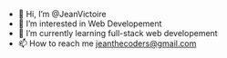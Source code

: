 - 👋 Hi, I’m @JeanVictoire
- 👀 I’m interested in Web Developement
- 🌱 I’m currently learning full-stack web developement
- 📫 How to reach me jeanthecoders@gmail.com 


<!---
JeanVictoire/JeanVictoire is a ✨ special ✨ repository because its `README.md` (this file) appears on your GitHub profile.
You can click the Preview link to take a look at your changes.
--->

